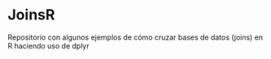 # JoinsR
Repositorio con algunos ejemplos de cómo cruzar bases de datos (joins) en R haciendo uso de dplyr
